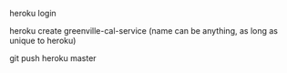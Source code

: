 heroku login

heroku create greenville-cal-service (name can be anything, as long as unique to heroku)

git push heroku master


